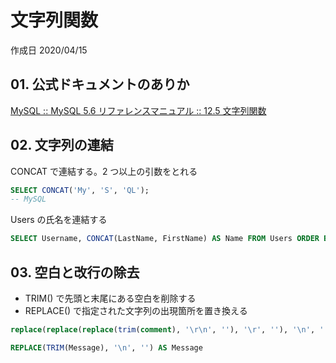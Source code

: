 # 文字列関数

作成日 2020/04/15

## 01. 公式ドキュメントのありか

[MySQL :: MySQL 5\.6 リファレンスマニュアル :: 12\.5 文字列関数](https://dev.mysql.com/doc/refman/5.6/ja/string-functions.html)

## 02. 文字列の連結

CONCAT で連結する。2 つ以上の引数をとれる

```sql
SELECT CONCAT('My', 'S', 'QL');
-- MySQL
```

Users の氏名を連結する

```sql
SELECT Username, CONCAT(LastName, FirstName) AS Name FROM Users ORDER BY Username;
```

## 03. 空白と改行の除去

- TRIM() で先頭と末尾にある空白を削除する
- REPLACE() で指定された文字列の出現箇所を置き換える

```sql
replace(replace(replace(trim(comment), '\r\n', ''), '\r', ''), '\n', '') AS comment

REPLACE(TRIM(Message), '\n', '') AS Message
```
